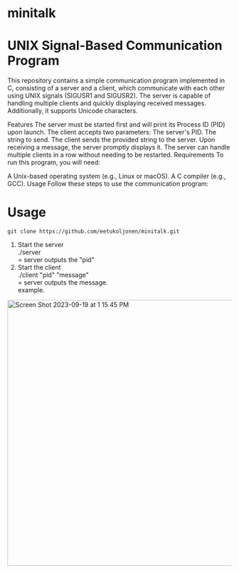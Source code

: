# minitalk

# UNIX Signal-Based Communication Program
This repository contains a simple communication program implemented in C, consisting of a server and a client, which communicate with each other using UNIX signals (SIGUSR1 and SIGUSR2). The server is capable of handling multiple clients and quickly displaying received messages. Additionally, it supports Unicode characters.

Features
The server must be started first and will print its Process ID (PID) upon launch.
The client accepts two parameters:
The server's PID.
The string to send.
The client sends the provided string to the server.
Upon receiving a message, the server promptly displays it.
The server can handle multiple clients in a row without needing to be restarted.
Requirements
To run this program, you will need:

A Unix-based operating system (e.g., Linux or macOS).
A C compiler (e.g., GCC).
Usage
Follow these steps to use the communication program:

# Usage

```
git clone https://github.com/eetukoljonen/minitalk.git
```
1. Start the server <br>
   ./server <br>
  = server outputs the "pid" <br>
2. Start the client <br>
   ./client "pid" "message" <br>
  = server outputs the message. <br>
example.

<img width="598" alt="Screen Shot 2023-09-19 at 1 15 45 PM" src="https://github.com/eetukoljonen/minitalk/assets/120648288/cfcfdd7f-4bc6-440e-8743-b7569bc81900">
